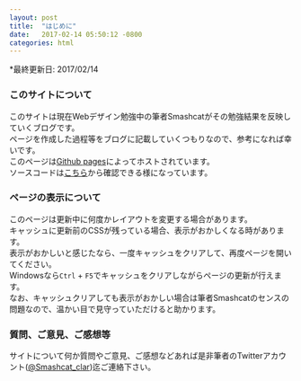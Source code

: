 ```yaml
---
layout: post
title:  "はじめに"
date:   2017-02-14 05:50:12 -0800
categories: html
---
```


*最終更新日: 2017/02/14

### このサイトについて

このサイトは現在Webデザイン勉強中の筆者Smashcatがその勉強結果を反映していくブログです。<br>
ページを作成した過程等をブログに記載していくつもりなので、参考になれば幸いです。<br>
このページは[Github pages][github_url]によってホストされています。<br>
ソースコードは[こちら][github_source]から確認できる様になっています。<br>


### ページの表示について

このページは更新中に何度かレイアウトを変更する場合があります。<br>
キャッシュに更新前のCSSが残っている場合、表示がおかしくなる時があります。<br>
表示がおかしいと感じたなら、一度キャッシュをクリアして、再度ページを開いてください。<br>
Windowsなら`Ctrl` + `F5`でキャッシュをクリアしながらページの更新が行えます。<br>
なお、キャッシュクリアしても表示がおかしい場合は筆者Smashcatのセンスの問題なので、温かい目で見守っていただけると助かります。


### 質問、ご意見、ご感想等

サイトについて何か質問やご意見、ご感想などあれば是非筆者のTwitterアカウント([@Smashcat_clar][twitter_link])迄ご連絡下さい。

[github_url]: https://pages.github.com/
[github_source]: https://github.com/Naturalclar/naturalclar.github.io
[twitter_link]: https://twitter.com/Smashcat_Clar